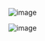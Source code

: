 ![image](https://github.com/raghav-decoded/ChatbotProject/assets/50199745/8c662831-8c18-41f0-82bd-cf0334e264a3)

![image](https://github.com/raghav-decoded/ChatbotProject/assets/50199745/0b7945b0-1982-4b0a-a5e1-507a36225d1b)
